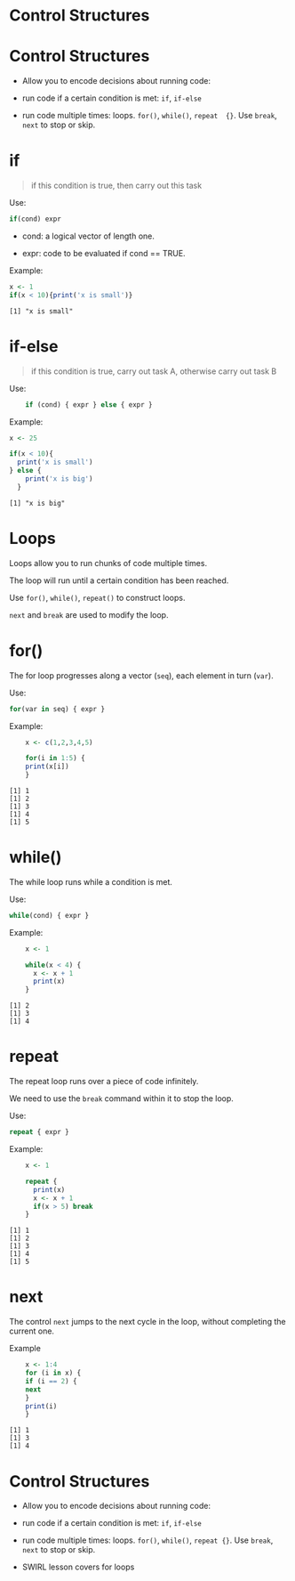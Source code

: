 Control Structures
========================================================

Control Structures
==================

 - Allow you to encode decisions about running code:

  + run code if a certain condition is met: `if`, `if-else`

  + run code multiple times: loops. `for()`, `while()`, `repeat  {}`. Use `break`, `next` to stop or skip.
  



if
====

> if this condition is true, then carry out this task

Use: 
```r
if(cond) expr
```

 - cond: a logical vector of length one.

 - expr: code to be evaluated if cond == TRUE.
 
Example: 

```r
x <- 1
if(x < 10){print('x is small')}
```

```
[1] "x is small"
```

if-else
=======

> if this condition is true, carry out task A, otherwise carry out task B

Use:
```r
    if (cond) { expr } else { expr }
```

Example:

```r
x <- 25

if(x < 10){
  print('x is small')
} else {
    print('x is big')
  } 
```

```
[1] "x is big"
```

Loops
=====

Loops allow you to run chunks of code multiple times.

The loop will run until a certain condition has been reached.

Use `for()`, `while()`, `repeat()` to construct loops.

`next` and `break` are used to modify the loop.

for()
====

The for loop progresses along a vector (`seq`), each element in turn (`var`).

Use:
```r
for(var in seq) { expr }
```

Example:

```r
    x <- c(1,2,3,4,5)

    for(i in 1:5) {
    print(x[i])
    }
```

```
[1] 1
[1] 2
[1] 3
[1] 4
[1] 5
```

while()
=======

The while loop runs while a condition is met.

Use:
```r
while(cond) { expr }
```


Example:

```r
    x <- 1

    while(x < 4) {
      x <- x + 1
      print(x)
    }
```

```
[1] 2
[1] 3
[1] 4
```


repeat
========

The repeat loop runs over a piece of code infinitely.

We need to use the `break` command within it to stop the loop.

Use:
```r
repeat { expr }
```


Example:

```r
    x <- 1

    repeat {
      print(x)
      x <- x + 1
      if(x > 5) break
    }
```

```
[1] 1
[1] 2
[1] 3
[1] 4
[1] 5
```


next
=====

The control `next` jumps to the next cycle in the loop, without completing the current one.

Example

```r
    x <- 1:4
    for (i in x) {
    if (i == 2) {
    next
    }
    print(i)
    }
```

```
[1] 1
[1] 3
[1] 4
```


Control Structures
==================

 - Allow you to encode decisions about running code:

  + run code if a certain condition is met: `if`, `if-else`

  + run code multiple times: loops. `for()`, `while()`, `repeat {}`. Use `break`, `next` to stop or skip.
  

 - SWIRL lesson covers for loops
 
 
